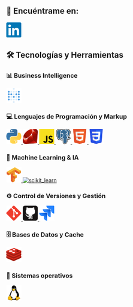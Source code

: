## 📩 Encuéntrame en: 

<a href="https://www.linkedin.com/in/swjohanagudelo" target="_blank" rel="noreferrer"> <img src="linkedin.svg" alt="linkedin" width="40" height="40"/> </a> 

<p align="left"> 

## 🛠️ Tecnologías y Herramientas

### 📊 Business Intelligence
  <a href="https://www.metabase.com" target="_blank" rel="noreferrer"> <img src="metabase.svg" alt="metabase" width="40" height="40"/> </a> 
  
### 💻 Lenguajes de Programación y Markup
  <a href="https://www.python.org" target="_blank" rel="noreferrer"> <img src="python.svg" alt="python" width="40" height="40"/> </a> 
  <a href="https://www.ruby-lang.org/es/" target="_blank" rel="noreferrer"> <img src="ruby.svg" alt="ruby" width="40" height="40"/> </a>
  <a href="" target="_blank" rel="noreferrer"> <img src="javascript.svg" alt="javascript" width="40" height="40"/> </a> 
  <a href="https://www.postgresql.org" target="_blank" rel="noreferrer"> <img src="postgresql.svg" alt="postgresql" width="40" height="40"/> </a> 
  <a href="" target="_blank" rel="noreferrer"> <img src="html.svg" alt="html" width="40" height="40"/> </a> 
  <a href="" target="_blank" rel="noreferrer"> <img src="css.svg" alt="css" width="40" height="40"/> </a> 

### 🤖 Machine Learning & IA
  <a href="https://www.tensorflow.org" target="_blank" rel="noreferrer"> <img src="tensorflow.svg" alt="tensorflow" width="40" height="40"/> </a>
  <a href="https://scikit-learn.org/" target="_blank" rel="noreferrer"> <img src="https://upload.wikimedia.org/wikipedia/commons/0/05/Scikit_learn_logo_small.svg" alt="scikit_learn" width="40" height="40"/> </a> 

### ⚙️ Control de Versiones y Gestión

  <a href="https://git-scm.com" target="_blank" rel="noreferrer"> <img src="git.svg" alt="git" width="40" height="40"/> </a> 
  <a href="https://github.com" target="_blank" rel="noreferrer"> <img src="github.svg" alt="github" width="40" height="40"/> </a> 
  <a href="https://www.atlassian.com/software/jira" target="_blank" rel="noreferrer"> <img src="jira.png" alt="jira" width="40" height="40"/> </a>

### 🗄️ Bases de Datos y Cache
  <a href="https://redis.io" target="_blank" rel="noreferrer"> <img src="redis.svg" alt="redis" width="40" height="40"/> </a> 

### 📡 Sistemas operativos

  <a href="https://www.linux.org/" target="_blank" rel="noreferrer"> <img src="linux.svg" alt="linux" width="40" height="40"/> </a> 
  
</p>
